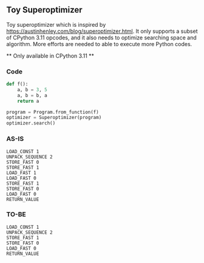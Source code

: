 ## Toy Superoptimizer
Toy superoptimizer which is inspired by https://austinhenley.com/blog/superoptimizer.html.
It only supports a subset of CPython 3.11 opcodes, and it also needs to optimize searching space and algorithm.
More efforts are needed to able to execute more Python codes.

** Only available in CPython 3.11 **

### Code
````python
def f():
    a, b = 3, 5
    a, b = b, a
    return a

program = Program.from_function(f)
optimizer = Superoptimizer(program)
optimizer.search()
````

### AS-IS
````
LOAD_CONST 1
UNPACK_SEQUENCE 2
STORE_FAST 0
STORE_FAST 1
LOAD_FAST 1
LOAD_FAST 0
STORE_FAST 1
STORE_FAST 0
LOAD_FAST 0
RETURN_VALUE
````

### TO-BE
````
LOAD_CONST 1
UNPACK_SEQUENCE 2
STORE_FAST 1
STORE_FAST 0
LOAD_FAST 0
RETURN_VALUE
````
